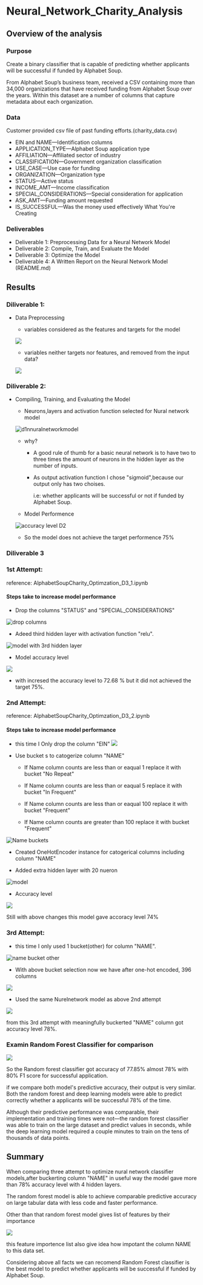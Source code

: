# Neural_Network_Charity_Analysis

## Overview of the analysis

### Purpose
 Create a binary classifier that is capable of predicting whether applicants will be successful if funded by Alphabet Soup.

From Alphabet Soup’s business team,  received a CSV containing more than 34,000 organizations that have received funding from Alphabet Soup over the years. Within this dataset are a number of columns that capture metadata about each organization.
### Data

Customer provided csv file of past funding efforts.(charity_data.csv)
* EIN and NAME—Identification columns
* APPLICATION_TYPE—Alphabet Soup application type
* AFFILIATION—Affiliated sector of industry
* CLASSIFICATION—Government organization classification
* USE_CASE—Use case for funding
* ORGANIZATION—Organization type
* STATUS—Active status
* INCOME_AMT—Income classification
* SPECIAL_CONSIDERATIONS—Special consideration for application
* ASK_AMT—Funding amount requested
* IS_SUCCESSFUL—Was the money used effectively
What You're Creating

### Deliverables

* Deliverable 1: Preprocessing Data for a Neural Network Model
* Deliverable 2: Compile, Train, and Evaluate the Model
* Deliverable 3: Optimize the Model
* Deliverable 4: A Written Report on the Neural Network Model (README.md)

## Results

### Diliverable 1:

  - Data Preprocessing

    - variables considered as the features and targets for the model

    ![](./images/D1XY.PNG)

    - variables  neither targets nor features, and removed from the input data?

    ![](./images/D1colunsdrop.PNG)

### Diliverable 2:

 - Compiling, Training, and Evaluating the Model

    - Neurons,layers and activation function selected for Nural network model

    ![d1nnuralnetworkmodel](./images/D1model.PNG)

     
     -  why?
       
        - A good rule of thumb for a basic neural network is to have two to three times the amount of neurons in the hidden layer as the number of inputs.

        - As output activation function I chose "sigmoid",because our output only has two choises.
          
          i.e: whether applicants will be successful or not if funded by Alphabet Soup.

    - Model Performence

     ![accuracy level D2](./images/D2accuracy.PNG)

    

    - So the model does not achieve the target performence 75%

      
### Diliverable 3

### 1st Attempt:

reference: AlphabetSoupCharity_Optimzation_D3_1.ipynb

#### Steps take to increase model performance

- Drop the columns "STATUS" and "SPECIAL_CONSIDERATIONS"

![drop columns](./images/D3per1dropcolumns.PNG)


- Adeed third hidden layer with activation function "relu".

![model with 3rd hidden layer](./images/D3per1model.PNG)

- Model accuracy level

![](./images/D3per1accuracy.PNG)

   - with incresed the accuracy level to 72.68 % but it did not achieved the target 75%.

### 2nd Attempt:
reference: AlphabetSoupCharity_Optimzation_D3_2.ipynb

#### Steps take to increase model performance

- this time I Only drop the column "EIN"
![](./images/D3per2dropcolumn.PNG)

- Use bucket s to catogerize column "NAME"

  - If Name column counts are less than or eaqual 1 replace it with bucket "No Repeat"

   -  If Name column counts are less than or eaqual 5 replace it with bucket "In Frequent"

   -   If Name column counts are less than or eaqual 100 replace it with bucket "Frequent"

   -   If Name column counts are greater than 100 replace it with bucket "Frequent"

![Name buckets](./images/D3pernamebucketfinal.PNG)

- Created OneHotEncoder instance for catogerical columns including column "NAME"

- Added extra hidden layer with 20 nueron


![model](./images/D3per2model.PNG)

- Accuracy level

![](./images/D3per2accuracy.PNG)


Still with above changes this model gave accoracy level 74%

### 3rd Attempt:

- this time I only used 1 bucket(other) for column "NAME".

![name bucket other](./images/D3per3namebucket.PNG)

- With above bucket selection now we have after one-hot encoded, 396 columns

![](./images/D3per3columns.PNG)

- Used the same Nurelnetwork model as above 2nd attempt

![](./images/D3per3accuracy.PNG)

from this 3rd attempt with meaningfully buckerted "NAME" column got accuracy level 78%.

### Examin Random Forest Classifier for comparison


![](./images/randomforest.PNG)

So the Random forest classifier got accuracy of 77.85% almost 78% with 80% F1 score for successful application.

  if we compare both model's predictive accuracy, their output is very similar. Both the random forest and deep learning models were able to predict correctly whether a applicants will be successful 78%  of the time. 
  
  Although their predictive performance was comparable, their implementation and training times were not—the random forest classifier was able to train on the large dataset and predict values in seconds, while the deep learning model required a couple minutes to train on the tens of thousands of data points. 
## Summary
When comparing three attempt to optimize nural network classifier models,after buckerting column "NAME" in useful way the model gave more than 78% accuracy level with 4 hidden layers.

The random forest model is able to achieve comparable predictive accuracy on large tabular data with less code and faster performance.

Other than that random forest model gives list of features by their importance

![](./images/impofeatures.PNG)

this feature importence list also give idea how impotant the column NAME to this data set.

Considering above all facts we can recomend Random Forest classifier is the best model to  predict whether applicants will be successful if funded by Alphabet Soup.